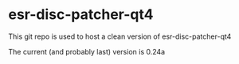 # esr-disc-patcher-qt4
This git repo is used to host a clean version of esr-disc-patcher-qt4

The current (and probably last) version is 0.24a
